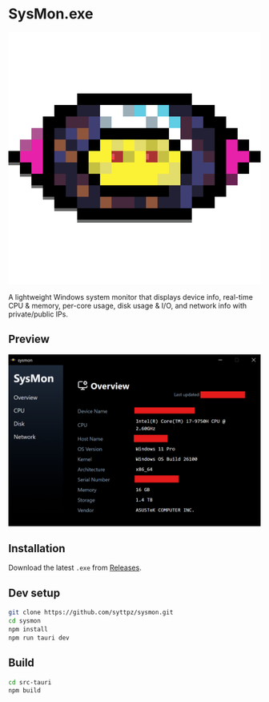 # SysMon.exe
![icon](./src-tauri/icon.png)

A lightweight Windows system monitor that displays device info, real-time CPU & memory, per-core usage, disk usage & I/O, and network info with private/public IPs.

## Preview
![Screenshot](./public/screenshots/overview.png)

## Installation
Download the latest `.exe` from [Releases](./src-tauri/target/release/sysmon-ui.exe).  

## Dev setup

```bash
git clone https://github.com/syttpz/sysmon.git
cd sysmon
npm install   
npm run tauri dev 
```

## Build
```bash
cd src-tauri
npm build
```
